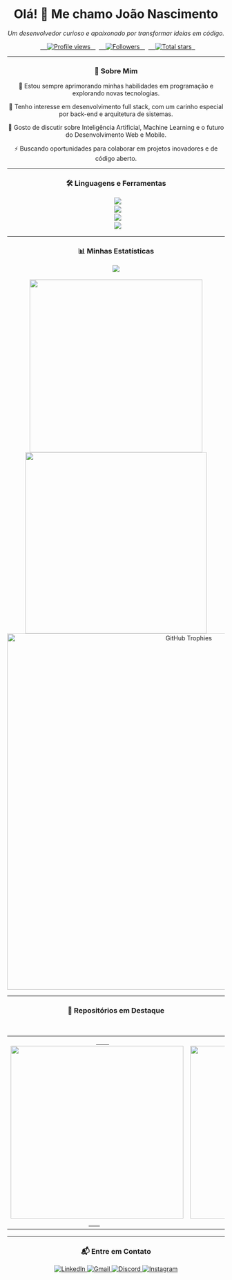 <h1 align="center">Olá! 👋 Me chamo João Nascimento</h1>
<p align="center"><em>Um desenvolvedor curioso e apaixonado por transformar ideias em código.</em></p>

<div align="center">
  <a href="https://github.com/JoaoNascimento1802">
    <img src="https://komarev.com/ghpvc/?username=JoaoNascimento1802&label=Profile%20Views&color=318CE7&style=for-the-badge" alt="Profile views"/>
  </a>
  <a href="https://github.com/JoaoNascimento1802?tab=followers">
    <img src="https://custom-icon-badges.herokuapp.com/github/followers/JoaoNascimento1802?color=318CE7&label=Followers&style=for-the-badge&logo=person-add&logoColor=white" alt="Followers"/>
  </a>
  <a href="https://api.github-star-counter.workers.dev/user/JoaoNascimento1802">
    <img src="https://custom-icon-badges.herokuapp.com/badge/dynamic/json?logo=star&color=318CE7&label=Stars&style=for-the-badge&query=%24.stars&url=https://api.github-star-counter.workers.dev/user/JoaoNascimento1802" alt="Total stars"/>
  </a>
</div>

---

### <p align="center">💫 Sobre Mim</p>
<div align="center">
  <p>🌱 Estou sempre aprimorando minhas habilidades em programação e explorando novas tecnologias.</p>
  <p>🔭 Tenho interesse em desenvolvimento full stack, com um carinho especial por back-end e arquitetura de sistemas.</p>
  <p>💬 Gosto de discutir sobre Inteligência Artificial, Machine Learning e o futuro do Desenvolvimento Web e Mobile.</p>
  <p>⚡ Buscando oportunidades para colaborar em projetos inovadores e de código aberto.</p>
</div>

---

### <p align="center">🛠️ Linguagens e Ferramentas</p>
<div align="center">
  <img src="https://skillicons.dev/icons?i=c,cpp,cs,java,python,javascript" /><br>
  <img src="https://skillicons.dev/icons?i=mysql,bash,vim,htmx,html,css" /><br>
  <img src="https://skillicons.dev/icons?i=bootstrap,nodejs,arduino,kali,ubuntu,github" /><br>
  <img src="https://skillicons.dev/icons?i=git,vscode,pycharm,figma,notion,linux" />
</div>

---

<div align="center">

### <p align="center">📊 Minhas Estatísticas</p>
<a href="https://github.com/anuraghazra/github-readme-stats">
  <img align="center" src="https://github-readme-stats.vercel.app/api/wakatime?username=JoaoNascimento1802&theme=synthwave&layout=compact" />
</a>
<br><br>

<img width="400" src="https://github-readme-stats.vercel.app/api?username=JoaoNascimento1802&count_private=true&show_icons=true&theme=synthwave&rank_icon=github&border_radius=10"/>
<img width="420" src="https://github-readme-stats.vercel.app/api/top-langs/?username=JoaoNascimento1802&theme=synthwave&hide_border=false&include_all_commits=false&count_private=false&layout=compact" />
<br>
<img width="825" src="https://github-profile-trophy.vercel.app/?username=JoaoNascimento1802&theme=synthwave&row=1&column=7&margin-w=15&margin-h=15" alt="GitHub Trophies" />
</div>

---

### <p align="center">🚀 Repositórios em Destaque</p>
<table align="center" style="border: none; box-shadow: none;">
  <tr align="center">
    <td align="center">
      <a href="https://github.com/JoaoNascimento1802/Projeto-Integrador">
        <img width="400" src="https://github-readme-stats.vercel.app/api/pin/?username=JoaoNascimento1802&repo=Projeto-Integrador&theme=synthwave" />
      </a>
    </td>
    <td align="center">
      <a href="https://github.com/JoaoNascimento1802/Api-Rawg-React">
        <img width="400" src="https://github-readme-stats.vercel.app/api/pin/?username=JoaoNascimento1802&repo=Api-Rawg-React&theme=synthwave" />
      </a>
    </td>
  </tr>
</table>

---

### <p align="center">📬 Entre em Contato</p>
<p align="center">
    <a href="https://www.linkedin.com/in/joaonascimento1802">
        <img src="https://img.shields.io/badge/LinkedIn-0077B5?style=for-the-badge&logo=linkedin&logoColor=white" alt="LinkedIn"/>
    </a>
    <a href="mailto:joao.emanuel.pn@gmail.com">
        <img src="https://img.shields.io/badge/Gmail-D14836?style=for-the-badge&logo=gmail&logoColor=white" alt="Gmail"/>
    </a>
    <a href="https://discord.gg/938948899249467532">
        <img src="https://img.shields.io/badge/Discord-7289DA?style=for-the-badge&logo=discord&logoColor=white" alt="Discord"/>
    </a>
    <a href="https://www.instagram.com/_emanuelnasc">
        <img src="https://img.shields.io/badge/Instagram-E4405F?style=for-the-badge&logo=instagram&logoColor=white" alt="Instagram"/>
    </a>
</p>
